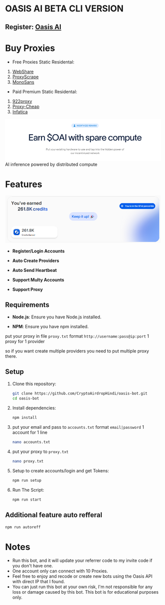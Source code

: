 # OASIS AI BETA CLI VERSION
## Register: [Oasis AI](https://r.oasis.ai/8f588b172fe7f193)
# Buy Proxies
- Free Proxies Static Residental: 
1. [WebShare](https://www.webshare.io/?referral_code=ic9d4taithna)
2. [ProxyScrape](https://proxyscrape.com/?ref=odk1mmj)
3. [MonoSans](https://github.com/monosans/proxy-list)
- Paid Premium Static Residental:
1. [922proxy](https://www.922proxy.com/register?inviter_code=cebe9133)
2. [Proxy-Cheap](https://app.proxy-cheap.com/r/OhWwGe)
3. [Infatica](https://dashboard.infatica.io/aff.php?aff=544)

![banner](image-1.png)
AI inference powered by distributed compute

# Features

![Banner](image.png)

- **Register/Login Accounts**

- **Auto Create Providers**

- **Auto Send Heartbeat**

- **Support Multy Accounts**

- **Support Proxy**

## Requirements

- **Node.js**: Ensure you have Node.js installed.

- **NPM**: Ensure you have npm installed.

put your proxy in file `proxy.txt` format `http://username:pass@ip:port` 1 proxy for 1 provider

so if you want create multiple providers you need to put multiple proxy there.

## Setup

1. Clone this repository:

   ```bash
   git clone https://github.com/CryptoAirdropHindi/oasis-bot.git
   cd oasis-bot
   ```

2. Install dependencies:

   ```bash
   npm install
   ```

3. put your email and pass to `accounts.txt` format `email|password` 1 account for 1 line

   ```bash
   nano accounts.txt
   ```

4. put your proxy to `proxy.txt`

   ```bash
   nano proxy.txt
   ```

5. Setup to create accounts/login and get Tokens:

   ```bash
   npm run setup
   ```

6. Run The Script:

   ```bash
   npm run start
   ```

## Additional feature auto refferal
   ```bash
   npm run autoreff
   ```
# Notes
- Run this bot, and it will update your referrer code to my invite code if you don't have one.
- One account only can connect with 10 Proxies.
- Feel free to enjoy and recode or create new bots using the Oasis API with direct IP that I found.
- You can just run this bot at your own risk, I'm not responsible for any loss or damage caused by this bot. This bot is for educational purposes only.
